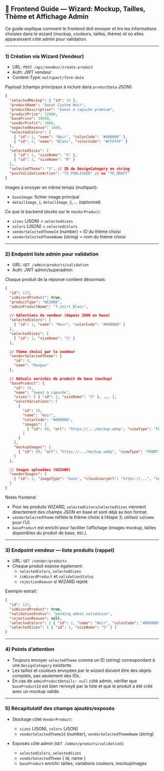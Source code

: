 ## 🎨 Frontend Guide — Wizard: Mockup, Tailles, Thème et Affichage Admin

Ce guide explique comment le frontend doit envoyer et lire les informations choisies dans le wizard (mockup, couleurs, tailles, thème) et où elles apparaissent côté admin pour validation.

---

### 1) Création via Wizard (Vendeur)

- URL: `POST /api/vendeur/create-product`
- Auth: JWT vendeur
- Content-Type: `multipart/form-data`

Payload (champs principaux à inclure dans `productData` JSON):

```json
{
  "selectedMockup": { "id": 34 },
  "productName": "Sweat Custom Noir",
  "productDescription": "Sweat à capuche premium",
  "productPrice": 12000,
  "basePrice": 10000,
  "vendorProfit": 2000,
  "expectedRevenue": 1400,
  "selectedColors": [
    { "id": 1, "name": "Noir", "colorCode": "#000000" },
    { "id": 2, "name": "Blanc", "colorCode": "#FFFFFF" }
  ],
  "selectedSizes": [
    { "id": 1, "sizeName": "S" },
    { "id": 2, "sizeName": "M" }
  ],
  "selectedTheme": "5", // ID de DesignCategory en string
  "postValidationAction": "TO_PUBLISHED" // ou "TO_DRAFT"
}
```

Images à envoyer en même temps (multipart):
- `baseImage`: fichier image principal
- `detailImage_1`, `detailImage_2`, ... (optionnel)

Ce que le backend stocke sur le `VendorProduct`:
- `sizes` (JSON) = `selectedSizes`
- `colors` (JSON) = `selectedColors`
- `vendorSelectedThemeId` (number) = ID du thème choisi
- `vendorSelectedThemeName` (string) = nom du thème choisi

---

### 2) Endpoint liste admin pour validation

- URL: `GET /admin/products/validation`
- Auth: JWT admin/superadmin

Chaque produit de la réponse contient désormais:

```json
{
  "id": 123,
  "isWizardProduct": true,
  "productType": "WIZARD",
  "adminProductName": "T-shirt Blanc",

  // Sélections du vendeur (depuis JSON en base)
  "selectedColors": [
    { "id": 1, "name": "Noir", "colorCode": "#000000" }
  ],
  "selectedSizes": [
    { "id": 1, "sizeName": "S" }
  ],

  // Thème choisi par le vendeur
  "vendorSelectedTheme": {
    "id": 5,
    "name": "Mangas"
  },

  // Détails enrichis du produit de base (mockup)
  "baseProduct": {
    "id": 34,
    "name": "Sweat à capuche",
    "sizes": [ { "id": 1, "sizeName": "S" }, ... ],
    "colorVariations": [
      {
        "id": 10,
        "name": "Noir",
        "colorCode": "#000000",
        "images": [
          { "id": 99, "url": "https://.../mockup.webp", "viewType": "FRONT", "delimitations": [...] }
        ]
      }
    ],
    "mockupImages": [
      { "id": 99, "url": "https://.../mockup.webp", "viewType": "FRONT", "colorName": "Noir", "colorCode": "#000000" }
    ]
  },

  // Images uploadées (WIZARD)
  "vendorImages": [
    { "id": 1, "imageType": "base", "cloudinaryUrl": "https://...", "colorName": null, "colorCode": null }
  ]
}
```

Notes frontend:
- Pour les produits WIZARD, `selectedColors`/`selectedSizes` viennent directement des champs JSON en base et sont déjà au bon format.
- `vendorSelectedTheme` reflète le thème choisi à l’étape 3; utilisez `id`/`name` pour l’UI.
- `baseProduct` est enrichi pour faciliter l’affichage (images mockup, tailles disponibles du produit de base, etc.).

---

### 3) Endpoint vendeur — liste produits (rappel)

- URL: `GET /vendor/products`
- Chaque produit expose également:
  - `selectedColors`, `selectedSizes`
  - `isWizardProduct` et `validationStatus`
  - `rejectionReason` si WIZARD rejeté

Exemple extrait:

```json
{
  "id": 123,
  "isWizardProduct": true,
  "validationStatus": "pending_admin_validation",
  "rejectionReason": null,
  "selectedColors": [ { "id": 1, "name": "Noir", "colorCode": "#000000" } ],
  "selectedSizes": [ { "id": 1, "sizeName": "S" } ]
}
```

---

### 4) Points d’attention

- Toujours envoyer `selectedTheme` comme un ID (string) correspondant à une `DesignCategory` existante.
- Les tailles et couleurs envoyées par le wizard doivent être des objets complets, pas seulement des IDs.
- En cas de `adminProductDetails: null` côté admin, vérifier que `baseProductId` est bien renvoyé par la liste et que le produit a été créé avec un mockup valide.

---

### 5) Récapitulatif des champs ajoutés/exposés

- Stockage côté `VendorProduct`:
  - `sizes` (JSON), `colors` (JSON)
  - `vendorSelectedThemeId` (number), `vendorSelectedThemeName` (string)

- Exposés côté admin (`GET /admin/products/validation`):
  - `selectedColors`, `selectedSizes`
  - `vendorSelectedTheme` { id, name }
  - `baseProduct` enrichi: tailles, variations couleurs, mockupImages
















